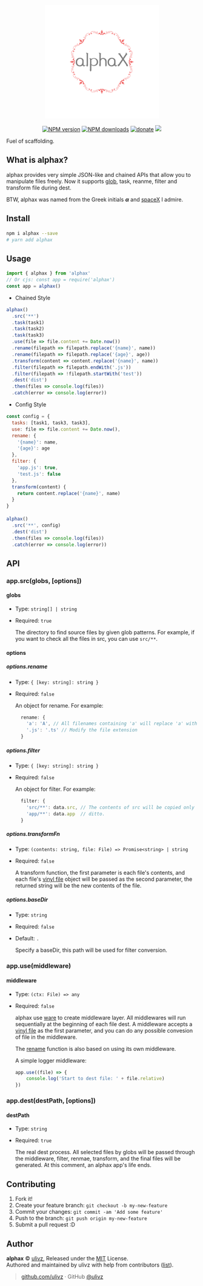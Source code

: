 <p align="center">
  <img src="./.media/alphax.png" alt="">
</p>

<p align="center">
<a href="https://npmjs.com/package/alphax"><img src="https://img.shields.io/npm/v/alphax.svg?style=flat" alt="NPM version"></a> 
<a href="https://npmjs.com/package/alphax"><img src="https://img.shields.io/npm/dm/alphax.svg?style=flat" alt="NPM downloads"></a> 
<!-- <a href="https://circleci.com/gh/ulivz/alphax"><img src="https://img.shields.io/circleci/project/ulivz/alphax/master.svg?style=flat" alt="Build Status"></a> --> 
<a href="https://github.com/ulivz/donate"><img src="https://img.shields.io/badge/$-donate-ff69b4.svg?maxAge=2592000&amp;style=flat" alt="donate"></a> 
<a href="https://codecov.io/gh/ulivz/alphax" alt="codecov"> <img src="https://codecov.io/gh/ulivz/alphax/branch/master/graph/badge.svg?maxAge=2592000&amp;style=flat"></img> </a>
</p>

Fuel of scaffolding.

## What is alphax?

alphax provides very simple JSON-like and chained APIs that allow you to manipulate files freely. Now it supports [glob](https://github.com/isaacs/node-glob), task, reanme, filter and transform file during dest.

BTW, alphax was named from the Greek initials _**α**_ and [spaceX](http://www.spacex.com/) I admire.

## Install

```bash
npm i alphax --save
# yarn add alphax
```

## Usage

```js
import { alphax } from 'alphax'
// Or cjs: const app = require('alphax')
const app = alphax()
```

- Chained Style

```js
alphax()
  .src('**')
  .task(task1)
  .task(task2)
  .task(task3)
  .use(file => file.content += Date.now())
  .rename(filepath => filepath.replace('{name}', name))
  .rename(filepath => filepath.replace('{age}', age))
  .transform(content => content.replace('{name}', name))
  .filter(filepath => filepath.endWith('.js'))
  .filter(filepath => !filepath.startWith('test'))
  .dest('dist')
  .then(files => console.log(files))
  .catch(error => console.log(error))
```

- Config Style

```js
const config = {
  tasks: [task1, task3, task3],
  use: file => file.content += Date.now(),
  rename: {
    '{name}': name,
    '{age}': age
  },
  filter: {
    'app.js': true,
    'test.js': false
  },
  transform(content) {
    return content.replace('{name}', name)
  }
}

alphax()
  .src('**', config)
  .dest('dist')
  .then(files => console.log(files))
  .catch(error => console.log(error))
```



## API

### app.src(globs, [options])

#### globs

- Type: `string[] | string`
- Required: `true`

  The directory to find source files by given glob patterns. For example, if you want to check all the files in src, you can use `src/**`.

#### options

##### options.rename

- Type: `{ [key: string]: string }`
- Required: `false`

  An object for rename. For example:
  
  ```js
    rename: {
      'a': 'A', // All filenames containing 'a' will replace 'a' with 'A'
      '.js': '.ts' // Modify the file extension
    }
  ```

##### options.filter

- Type: `{ [key: string]: string }`
- Required: `false`

  An object for filter. For example:
  
  ```js
    filter: {
      'src/**': data.src, // The contents of src will be copied only if data.src is true 
      'app/**': data.app  // ditto.
    }
  ```

##### options.transformFn

- Type: `(contents: string, file: File) => Promise<string> | string`
- Required: `false`

  A transform function, the first parameter is each file's contents, and each file's [vinyl file](https://github.com/gulpjs/vinyl) object will be passed as the second parameter, the returned string will be the new contents of the file.

##### options.baseDir

- Type: `string`
- Required: `false`
- Default: `.`

  Specify a baseDir, this path will be used for filter conversion.


### app.use(middleware)

#### middleware

- Type: `(ctx: File) => any`
- Required: `false`

  alphax use [ware](https://github.com/segmentio/ware) to create middleware layer. All middlewares will run sequentially at the beginning of each file dest. A middleware accepts a [vinyl file](https://github.com/gulpjs/vinyl) as the first parameter, and you can do any possible convesion of file in the middleware. 
 
  The [rename](#options-rename) function is also based on using its own middleware. 
  
  A simple logger middleware:
  
  ```js
  app.use((file) => {
	  console.log('Start to dest file: ' + file.relative)
  })
  ```
  
  
### app.dest(destPath, [options])

#### destPath

- Type: `string`
- Required: `true`

  The real dest process. All selected files by globs will be passed through the middleware, filter, renmae, transform, and the final files will be generated. At this comment, an alphax app's life ends.
  

## Contributing

1. Fork it!
2. Create your feature branch: `git checkout -b my-new-feature`
3. Commit your changes: `git commit -am 'Add some feature'`
4. Push to the branch: `git push origin my-new-feature`
5. Submit a pull request :D


## Author

**alphax** © [ulivz](https://github.com/ULIVZ), Released under the [MIT](./LICENSE) License.<br>
Authored and maintained by ulivz with help from contributors ([list](https://github.com/ULIVZ/alphax/contributors)).

> [github.com/ulivz](https://github.com/ulivz) · GitHub [@ulivz](https://github.com/ULIVZ)
